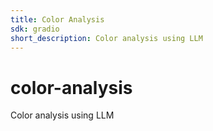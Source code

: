 ```yaml
---
title: Color Analysis
sdk: gradio
short_description: Color analysis using LLM
---
```

# color-analysis
Color analysis using LLM